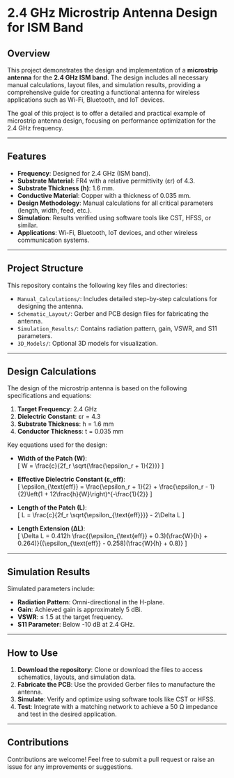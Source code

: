 # 2.4 GHz Microstrip Antenna Design for ISM Band

## Overview  
This project demonstrates the design and implementation of a **microstrip antenna** for the **2.4 GHz ISM band**. The design includes all necessary manual calculations, layout files, and simulation results, providing a comprehensive guide for creating a functional antenna for wireless applications such as Wi-Fi, Bluetooth, and IoT devices.

The goal of this project is to offer a detailed and practical example of microstrip antenna design, focusing on performance optimization for the 2.4 GHz frequency.

---

## Features  
- **Frequency**: Designed for 2.4 GHz (ISM band).  
- **Substrate Material**: FR4 with a relative permittivity (εr) of 4.3.  
- **Substrate Thickness (h)**: 1.6 mm.  
- **Conductive Material**: Copper with a thickness of 0.035 mm.  
- **Design Methodology**: Manual calculations for all critical parameters (length, width, feed, etc.).  
- **Simulation**: Results verified using software tools like CST, HFSS, or similar.  
- **Applications**: Wi-Fi, Bluetooth, IoT devices, and other wireless communication systems.

---

## Project Structure  
This repository contains the following key files and directories:  
- `Manual_Calculations/`: Includes detailed step-by-step calculations for designing the antenna.  
- `Schematic_Layout/`: Gerber and PCB design files for fabricating the antenna.  
- `Simulation_Results/`: Contains radiation pattern, gain, VSWR, and S11 parameters.  
- `3D_Models/`: Optional 3D models for visualization.  

---

## Design Calculations  
The design of the microstrip antenna is based on the following specifications and equations:  

1. **Target Frequency**: 2.4 GHz  
2. **Dielectric Constant**: εr = 4.3  
3. **Substrate Thickness**: h = 1.6 mm  
4. **Conductor Thickness**: t = 0.035 mm  

Key equations used for the design:  

- **Width of the Patch (W)**:  
  \[
  W = \frac{c}{2f_r \sqrt{\frac{\epsilon_r + 1}{2}}}
  \]  

- **Effective Dielectric Constant (ε_eff)**:  
  \[
  \epsilon_{\text{eff}} = \frac{\epsilon_r + 1}{2} + \frac{\epsilon_r - 1}{2}\left(1 + 12\frac{h}{W}\right)^{-\frac{1}{2}}
  \]  

- **Length of the Patch (L)**:  
  \[
  L = \frac{c}{2f_r \sqrt{\epsilon_{\text{eff}}}} - 2\Delta L
  \]  

- **Length Extension (ΔL)**:  
  \[
  \Delta L = 0.412h \frac{(\epsilon_{\text{eff}} + 0.3)(\frac{W}{h} + 0.264)}{(\epsilon_{\text{eff}} - 0.258)(\frac{W}{h} + 0.8)}
  \]  

---

## Simulation Results  
Simulated parameters include:  
- **Radiation Pattern**: Omni-directional in the H-plane.  
- **Gain**: Achieved gain is approximately 5 dBi.  
- **VSWR**: ≤ 1.5 at the target frequency.  
- **S11 Parameter**: Below -10 dB at 2.4 GHz.  

---

## How to Use  
1. **Download the repository**: Clone or download the files to access schematics, layouts, and simulation data.  
2. **Fabricate the PCB**: Use the provided Gerber files to manufacture the antenna.  
3. **Simulate**: Verify and optimize using software tools like CST or HFSS.  
4. **Test**: Integrate with a matching network to achieve a 50 Ω impedance and test in the desired application.  

---

## Contributions  
Contributions are welcome! Feel free to submit a pull request or raise an issue for any improvements or suggestions.
